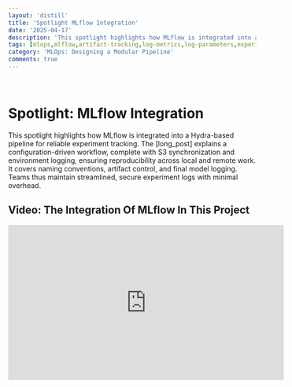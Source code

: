 ```yaml
---
layout: 'distill'
title: 'Spotlight MLflow Integration'
date: '2025-04-17'
description: 'This spotlight highlights how MLflow is integrated into a Hydra-based pipeline for reliable experiment tracking.'
tags: [mlops,mlflow,artifact-tracking,log-metrics,log-parameters,experiment-tracking]
category: 'MLOps: Designing a Modular Pipeline'
comments: true
---
```


<br>

# Spotlight: MLflow Integration

This spotlight highlights how MLflow is integrated into a Hydra-based pipeline for reliable experiment tracking. The [long_post] explains a configuration-driven workflow, complete with S3 synchronization and environment logging, ensuring reproducibility across local and remote work. It covers naming conventions, artifact control, and final model logging. Teams thus maintain streamlined, secure experiment logs with minimal overhead.



## Video: The Integration Of MLflow In This Project

<iframe width="560" height="315" src="https://www.youtube.com/embed/M1WEOWW_9CM" title="YouTube video player" frameborder="0" allow="accelerometer; autoplay; clipboard-write; encrypted-media; gyroscope; picture-in-picture; web-share" referrerpolicy="strict-origin-when-cross-origin" allowfullscreen></iframe>


